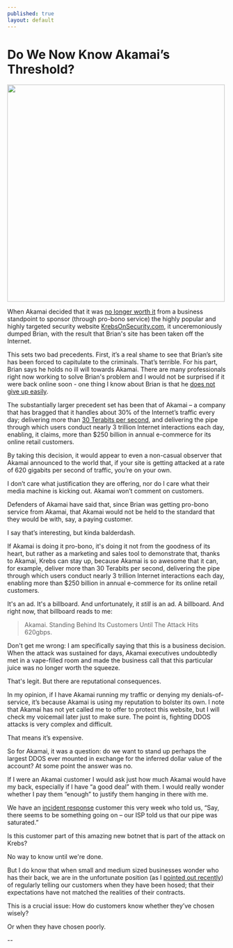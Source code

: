 ```yaml
---
published: true
layout: default
---
```

<h1>Do We Now Know Akamai’s Threshold?</h1>
<p><img class="right" width="500px" src="https://nselby.github.io/assets/img/brian-krebs.jpg" /></p>


When Akamai decided that it was <a href="http://www.zdnet.com/article/krebs-on-security-booted-off-akamai-network-after-ddos-attack-proves-pricey/" target="_blank">no longer worth it</a> from a business standpoint to sponsor (through pro-bono service) the highly popular and highly targeted security website <a href="http://krebsonsecurity.com/" target="_blank">KrebsOnSecurity.com</a>, it unceremoniously dumped Brian, with the result that Brian's site has been taken off the Internet. 

This sets two bad precedents. First, it’s a real shame to see that Brian’s site has been forced to capitulate to the criminals. That’s terrible. For his part, Brian says he holds no ill will towards Akamai. There are many professionals right now working to solve Brian's problem and I would not be surprised if it were back online soon - one thing I know about Brian is that he <a href="https://www.youtube.com/watch?v=nvlTJrNJ5lA" target="_blank">does not give up easily</a>.  

The substantially larger precedent set has been that of Akamai – a company that has bragged that it handles about 30% of the Internet’s traffic every day; delivering more than <a href="https://www.akamai.com/us/en/about/facts-figures.jsp" target="_blank">30 Terabits per second</a>, and delivering the pipe through which users conduct nearly 3 trillion Internet interactions each day, enabling, it claims, more than $250 billion in annual e-commerce for its online retail customers. 

By taking this decision, it would appear to even a non-casual observer that Akamai announced to the world that, if your site is getting attacked at a rate of 620 gigabits per second of traffic, you’re on your own. 

I don’t care what justification they are offering, nor do I care what their media machine is kicking out. Akamai won’t comment on customers. 

Defenders of Akamai have said that, since Brian was getting pro-bono service from Akamai, that Akamai would not be held to the standard that they would be with, say, a paying customer. 

I say that’s interesting, but kinda balderdash. 

If Akamai is doing it pro-bono, it's doing it not from the goodness of its heart, but rather as a marketing and sales tool to demonstrate that, thanks to Akamai, Krebs can stay up, because Akamai is so awesome that it can, for example, deliver more than 30 Terabits per second, delivering the pipe through which users conduct nearly 3 trillion Internet interactions each day, enabling more than $250 billion in annual e-commerce for its online retail customers. 

It's an ad. It's a billboard. And unfortunately, it <em>still</em> is an ad. A billboard. And right now, that billboard reads to me:

<blockquote>Akamai. Standing Behind Its Customers Until The Attack Hits 620gbps.</blockquote>

Don't get me wrong: I am specifically saying that this is a business decision. When the attack was sustained for days, Akamai executives undoubtedly met in a vape-filled room and made the business call that this particular juice was no longer worth the squeeze.

That's legit. But there are reputational consequences. 

In my opinion, if I have Akamai running my traffic or denying my denials-of-service, it’s because Akamai is using my reputation to bolster its own. I note that Akamai has not yet called me to offer to protect this website, but I will check my voicemail later just to make sure. The point is, fighting DDOS attacks is very complex and difficult.

That means it’s expensive. 

So for Akamai, it was a question: do we want to stand up perhaps the largest DDOS ever mounted in exchange for the inferred dollar value of the account? At some point the answer was no. 

If I were an Akamai customer I would ask just how much Akamai would have my back, especially if I have “a good deal” with them. I would really wonder whether I pay them “enough” to justify them hanging in there with me. 

We have an <a href="https://www.secureideas.com/incident-response.php" target="_blank">incident response</a> customer this very week who told us, “Say, there seems to be something going on – our ISP told us that our pipe was saturated.” 

Is this customer part of this amazing new botnet that is part of the attack on Krebs? 

No way to know until we're done. 

But I do know that when small and medium sized businesses wonder who has their back, we are in the unfortunate position (as I <a href="https://nselby.github.io/When-Security-Monitoring-Provides-Neither-Security-Nor-Monitoring/" target="_blank">pointed out recently</a>) of regularly telling our customers when they have been hosed; that their expectations have not matched the realities of their contracts. 

This is a crucial issue: How do customers know whether they’ve chosen wisely?

Or when they have chosen poorly. 

<p>--</p>

